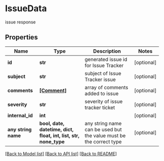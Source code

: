 # IssueData

issue response

## Properties
Name | Type | Description | Notes
------------ | ------------- | ------------- | -------------
**id** | **str** | generated issue id for Issue Tracker | [optional] 
**subject** | **str** | subject of Issue Tracker issue | [optional] 
**comments** | [**[Comment]**](Comment.md) | array of comments added to issue | [optional] 
**severity** | **str** | severity of issue tracker ticket | [optional] 
**internal_id** | **int** |  | [optional] 
**any string name** | **bool, date, datetime, dict, float, int, list, str, none_type** | any string name can be used but the value must be the correct type | [optional]

[[Back to Model list]](../README.md#documentation-for-models) [[Back to API list]](../README.md#documentation-for-api-endpoints) [[Back to README]](../README.md)


